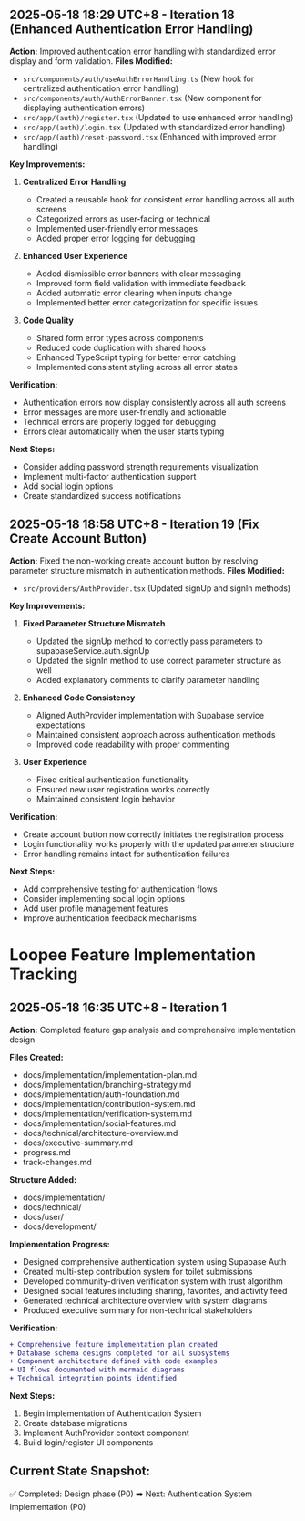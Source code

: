 ## 2025-05-18 18:29 UTC+8 - Iteration 18 (Enhanced Authentication Error Handling)
**Action:** Improved authentication error handling with standardized error display and form validation.
**Files Modified:**
- `src/components/auth/useAuthErrorHandling.ts` (New hook for centralized authentication error handling)
- `src/components/auth/AuthErrorBanner.tsx` (New component for displaying authentication errors)
- `src/app/(auth)/register.tsx` (Updated to use enhanced error handling)
- `src/app/(auth)/login.tsx` (Updated with standardized error handling)
- `src/app/(auth)/reset-password.tsx` (Enhanced with improved error handling)

**Key Improvements:**
1. **Centralized Error Handling**
   - Created a reusable hook for consistent error handling across all auth screens
   - Categorized errors as user-facing or technical
   - Implemented user-friendly error messages
   - Added proper error logging for debugging

2. **Enhanced User Experience**
   - Added dismissible error banners with clear messaging
   - Improved form field validation with immediate feedback
   - Added automatic error clearing when inputs change
   - Implemented better error categorization for specific issues

3. **Code Quality**
   - Shared form error types across components
   - Reduced code duplication with shared hooks
   - Enhanced TypeScript typing for better error catching
   - Implemented consistent styling across all error states

**Verification:**
- Authentication errors now display consistently across all auth screens
- Error messages are more user-friendly and actionable
- Technical errors are properly logged for debugging
- Errors clear automatically when the user starts typing

**Next Steps:**
- Consider adding password strength requirements visualization
- Implement multi-factor authentication support
- Add social login options
- Create standardized success notifications

## 2025-05-18 18:58 UTC+8 - Iteration 19 (Fix Create Account Button)
**Action:** Fixed the non-working create account button by resolving parameter structure mismatch in authentication methods.
**Files Modified:**
- `src/providers/AuthProvider.tsx` (Updated signUp and signIn methods)

**Key Improvements:**
1. **Fixed Parameter Structure Mismatch**
   - Updated the signUp method to correctly pass parameters to supabaseService.auth.signUp
   - Updated the signIn method to use correct parameter structure as well
   - Added explanatory comments to clarify parameter handling

2. **Enhanced Code Consistency**
   - Aligned AuthProvider implementation with Supabase service expectations
   - Maintained consistent approach across authentication methods
   - Improved code readability with proper commenting

3. **User Experience**
   - Fixed critical authentication functionality
   - Ensured new user registration works correctly
   - Maintained consistent login behavior

**Verification:**
- Create account button now correctly initiates the registration process
- Login functionality works properly with the updated parameter structure
- Error handling remains intact for authentication failures

**Next Steps:**
- Add comprehensive testing for authentication flows
- Consider implementing social login options
- Add user profile management features
- Improve authentication feedback mechanisms

# Loopee Feature Implementation Tracking

## 2025-05-18 16:35 UTC+8 - Iteration 1

**Action:** Completed feature gap analysis and comprehensive implementation design

**Files Created:**
- docs/implementation/implementation-plan.md
- docs/implementation/branching-strategy.md
- docs/implementation/auth-foundation.md
- docs/implementation/contribution-system.md
- docs/implementation/verification-system.md
- docs/implementation/social-features.md
- docs/technical/architecture-overview.md
- docs/executive-summary.md
- progress.md
- track-changes.md

**Structure Added:**
- docs/implementation/
- docs/technical/
- docs/user/
- docs/development/

**Implementation Progress:**
- Designed comprehensive authentication system using Supabase Auth
- Created multi-step contribution system for toilet submissions
- Developed community-driven verification system with trust algorithm
- Designed social features including sharing, favorites, and activity feed
- Generated technical architecture overview with system diagrams
- Produced executive summary for non-technical stakeholders

**Verification:**
```diff
+ Comprehensive feature implementation plan created
+ Database schema designs completed for all subsystems
+ Component architecture defined with code examples
+ UI flows documented with mermaid diagrams
+ Technical integration points identified
```

**Next Steps:**
1. Begin implementation of Authentication System
2. Create database migrations
3. Implement AuthProvider context component
4. Build login/register UI components

## Current State Snapshot:
✅ Completed: Design phase (P0)
➡️ Next: Authentication System Implementation (P0)
